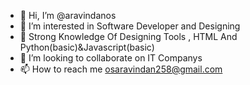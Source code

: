 - 👋 Hi, I’m @aravindanos
- 👀 I’m interested in Software Developer and Designing
- 🌱 Strong Knowledge Of Designing Tools , HTML And Python(basic)&Javascript(basic)
- 💞️ I’m looking to collaborate on IT Companys
- 📫 How to reach me osaravindan258@gmail.com

<!---
aravindanos/aravindanos is a ✨ special ✨ repository because its `README.md` (this file) appears on your GitHub profile.
You can click the Preview link to take a look at your changes.
--->
